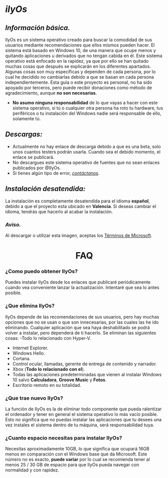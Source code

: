 # *ilyOs*
## *Información básica.*
IlyOs es un sistema operativo creado para buscar la comodidad de sus usuarios mediante recomendaciones que ellos mismos pueden hacer. El sistema está basado en Windows 10, de una manera que ocupe menos y quitando aplicaciones u derivados que no tengan cabida en él.
Este sistema operativo está enfocado en la rapidez, ya que por ello se han quitado muchas cosas que después se explicarán en los diferentes apartados.
Algunas cosas son muy específicas y dependen de cada persona, por lo cual he decidido no cambiarlas debido a que se basan en cada persona independientemente.
Esta guía o este proyecto es personal, no ha sido apoyado por terceros, pero puede recibir donaciones como método de agradecimiento, aunque **no son necesarias**.
- **No asumo ninguna responsabilidad** de lo que vayas a hacer con este sistema operativo, si tú o cualquier otra persona ha roto tu hardware, tus periféricos o tu instalación del Windows nadie será responsable de ello, solamente tú.

## *Descargas:*
- Actualmente no hay enlace de descarga debido a que es una beta, solo unos cuantos testers podrán usarla. Cuando sea el debido momento, el enlace se publicará.
- No descargues este sistema operativo de fuentes que no sean enlaces publicados por @IlyOs.
- Si tienes algún tipo de error, [*contáctanos*](https://twitter.com/7ilyOs).

## *Instalación desatendida:*
La instalación es completamente desatendida para el idioma **español**, debido a que el proyecto esta ubicado en **Valencia**. Si deseas cambiar el idioma, tendrás que hacerlo al acabar la instalación.

### *Aviso.*

Al descargar o utilizar esta imagen, aceptas los [Términos de Microsoft](https://www.microsoft.com/es-es/servicesagreement).
<div align="center">
  <h1>FAQ</h1>
</div>

### **¿Como puedo obtener IlyOs?**
Puedes instalar IlyOs desde los enlaces que publicaré periódicamente cuando vea conveniente lanzar la actualización. Intentaré que sea lo antes posible.
### **¿Que elimina IlyOs?**
IlyOs depende de las recomendaciones de sus usuarios, pero hay muchas opciones que no se usan o que son innecesarias, por las cuales las he ido eliminando. Cualquier aplicación que sea haya deshabilitado se podrá volver a instalar, pero dependerá de ti hacerlo. Se eliminan las siguientes cosas:
-Todo lo relacionado con Hyper-V.
- Internet Explorer.
- Windows Hello.
- Cortana.
- Control ocular, llamadas, gerente de entrega de contenido y narrador.
- Xbox (**Todo lo relacionado con el**).
- Todas las aplicaciones predeterminadas que vienen al instalar Windows 10 salvo **Calculadora**, **Groove Music** y **Fotos**.
- Escritorio remoto en su totalidad.
### **¿Que trae nuevo IlyOs?**
La función de IlyOs es la de eliminar todo componente que pueda ralentizar el ordenador y tener en general el sistema operativo lo más vacío posible. Esto no significa que no puedas instalar las aplicaciones que tu desees una vez instales el sistema dentro de tu máquina, será responsabilidad tuya.
### **¿Cuanto espacio necesitas para instalar IlyOs?**
Necesitas aproximadamente 10GB, lo que significa que ocupará 16GB menos en comparación con el Windows base que da Microsoft. Este número no es exacto, **puede variar** por lo cual se recomienda tener al menos 25 / 30 GB de espacio para que IlyOs pueda navegar con normalidad y con rapidez.

